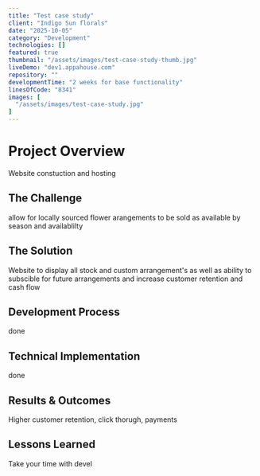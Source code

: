 ```yaml
---
title: "Test case study"
client: "Indigo Sun florals"
date: "2025-10-05"
category: "Development"
technologies: []
featured: true
thumbnail: "/assets/images/test-case-study-thumb.jpg"
liveDemo: "dev1.appahouse.com"
repository: ""
developmentTime: "2 weeks for base functionality"
linesOfCode: "8341"
images: [
  "/assets/images/test-case-study.jpg"
]
---
```


# Project Overview

Website constuction and hosting

## The Challenge

allow for locally sourced flower arangements to be sold as available by season and availablilty

## The Solution

Website to display all stock and custom arrangement's as well as ability to subscible for future arrangements and increase customer retention and cash flow

## Development Process

done

## Technical Implementation

done

## Results & Outcomes

Higher customer retention, click thorugh, payments

## Lessons Learned

Take your time with devel
